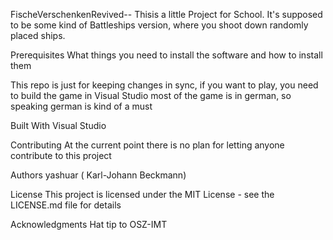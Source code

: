 FischeVerschenkenRevived--
Thisis a little Project for School. It's supposed to be some kind of Battleships version, where you shoot down randomly placed ships.

Prerequisites
What things you need to install the software and how to install them

This repo is just for keeping changes in sync, if you want to play, you need to build the game in Visual Studio
most of the game is in german, so speaking german is kind of a must

Built With
Visual Studio


Contributing
At the current point there is no plan for letting anyone contribute to this project

Authors
yashuar ( Karl-Johann Beckmann) 

License
This project is licensed under the MIT License - see the LICENSE.md file for details

Acknowledgments
Hat tip to OSZ-IMT 
